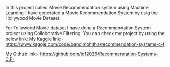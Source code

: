 In this project called Movie Recommendation system using Machine Learning I have generated a Movie Recommendation System by usig the Hollywood Movie Dataset.

For Tollywood Movie dataset I have done a Recommendation System project using Colloborative Filtering. You can check my project by using the below link:
My Kaggle link:-
https://www.kaggle.com/code/bandimohitha/recommendation-systems-c-f

My Github link:-
https://github.com/id12026/Recommendation-Systems-C.F-
